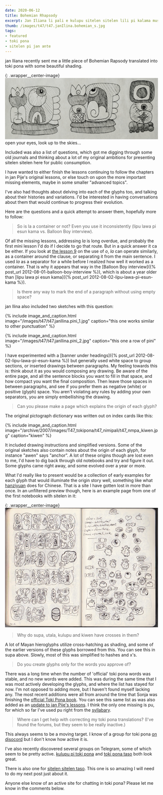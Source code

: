 ```yaml
---
date: 2020-06-12
title: Bohemian Rhapsody
excerpt: Jan Iliana li pali e kulupu sitelen sitelen lili pi kalama musi Bohemian Rhapsody
thumb: /images/t47/t47.janIlina.bohemian_s.jpg
tags:
- featured
- toki pona
- sitelen pi jan ante
---
```


jan Iliana recently sent me a little piece of Bohemian Rapsody translated into toki pona with some beautiful shading.

{: .wrapper__center-image}
![Bohemian Rapsody](/images/t47/t47.janIlina.bohemian_l.jpg)
open your eyes, look up to the skies...

Included was also a list of questions, which got me digging through some old journals and thinking about a lot of my original ambitions for presenting sitelen sitelen here for public consumption.

I have wanted to either finish the lessons continuing to follow the chapters in jan Pije's original lessons, or else touch on upon the more important missing elements, maybe in some smaller "advanced topics".

I've also had thoughts about delving into each of the glyphs too, and talking about their histories and variations. I'd be interested in having conversations about them that would continue to progress their evolution.

Here are the questions and a quick attempt to answer them, hopefully more to follow:

> So is la a container or not? Even you use it inconsistently (lipu lawa pi esun kama vs. Balloon Boy interview).

Of all the missing lessons, addressing _la_ is long overdue, and probably the first mini lesson I'd do if I decide to go that route.  But in a quick answer it ca be either. If you look at [the lesson 9](/toki-pona/lesson-9/) on the use of _o_, _la_ can operate similarly, as a container around the clause, or separating it from the main sentence. I used _la_ as a separator for a while before I realized how well it worked as a container. That is why it appears that way in the [Balloon Boy interview]({% post_url 2012-08-01-balloon-boy-interview %}), which is about a year older than [lipu lawa pi esun kama]({% post_url 2012-08-02-lipu-lawa-pi-esun-kama %}).

> Is there any way to mark the end of a paragraph without using empty space?

jan Ilina also included two sketches with this question:

{% include image_and_caption.html image="/images/t47/t47.janIlina.pini_1.jpg" caption="this one works similar to other punctuation" %}

{% include image_and_caption.html image="/images/t47/t47.janIlina.pini_2.jpg" caption="this one a row of pini" %}

I have experimented with a [banner under headings]({% post_url 2012-08-02-lipu-lawa-pi-esun-kama %}) but generally used white space to group sections, or inserted drawings between paragraphs. My feeling towards this is: think about it as you would composing any drawing. Be aware of the entire page, and all the sentence blocks you want to fill in that space, and how compact you want the final composition.  Then leave those spaces in between paragraphs, and see if you prefer them as negative (white) or positive (glyph) space.  You aren't violating any rules by adding your own separators, you are simply embellishing the drawing.

> Can you please make a page which explains the origin of each glyph?

The original pictograph dictionary was written out on index cards like this:

{% include image_and_caption.html image="/archive/2007/images/T47_tokipona/t47_nimipali/t47_nmpa_kiwen.jpg" caption="kiwen" %}

It included drawing instructions and simplified versions. Some of the original sketches also contain notes about the origin of each glyph, for instance "awen" says "anchor". A lot of these origins though are lost even to me, I'd have to dig back through old notebooks and try and figure it out. Some glyphs came right away, and some evolved over a year or more.

What I'd really like to present would be a collection of early examples for each glyph that would illuminate the origin story well, something like what [hanziyuan](https://hanziyuan.net/) does for Chinese. That is a site I have gotten lost in more than once. In an unfiltered preview though, here is an example page from one of the first notebooks with sitelen in it:

{: .wrapper__center-image}
![notebook page 2007](/images/t47/t47.lipu_awen_001.jpg)

> Why do supa, utala, kulupu and kiwen have crosses in them?

A lot of Mayan hieroglyphs utilize cross-hatching as shading, and some of the earlier versions of these glyphs borrowed from this. You can see this in supa above.  Slowly, most of this was simplified to hashes and x's.

> Do you create glyphs only for the words you approve of?

There was a long time when the number of 'official' toki pona words was stable, and no new words were added. This was during the same time that I was most actively developing the glyphs, and where the list has stayed for now. I'm not opposed to adding more, but I haven't found myself lacking any. The most recent additions were all from around the time that Sonja was finishing the [official Toki Pona book](https://www.amazon.com/Toki-Pona-The-Language-Good/dp/0978292308). You can see this same list as was also added as an [update to jan Pije's lessons](http://tokipona.net/tp/janpije/okamasona18.php).  I think the only one missing is pu, for which so far I've used pu right from the [syllabary](/toki-pona/dictionaries/syllabary/).

> Where can I get help with correcting my toki pona translations? (I've found the forums, but they seem to be really inactive.)

This always seems to be a moving target. I know of a group for toki pona [on disocord](https://discord.com/invite/XKzj3ex) but I don't know how active it is.

I've also recently discovered several groups on Telegram, some of which seem to be pretty active. [kulupu pi toki pona](https://t.me/kulupupitokipona) and [toki pona taso](https://t.me/tokiponataso/19099) both look great.

There is also one for [sitelen sitelen taso](https://t.me/sitelensitelentaso). This one is so amazing I will need to do my next post just about it.

Anyone else know of an active site for chatting in toki pona? Please let me know in the comments below.
